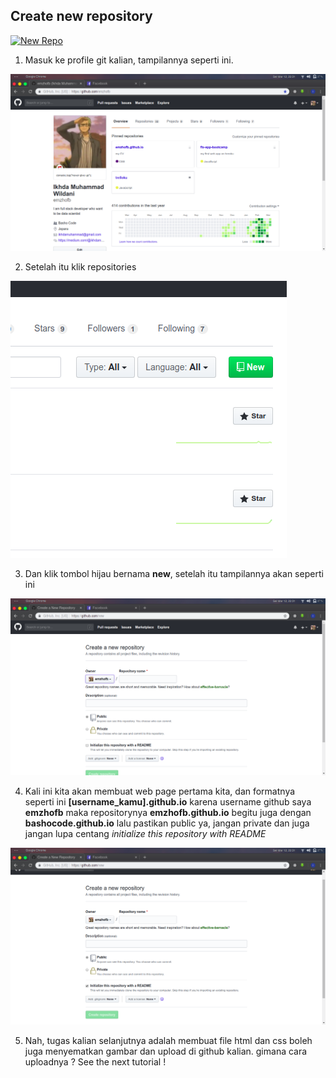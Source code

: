 ## Create new repository

[![New Repo](http://i3.ytimg.com/vi/jZgfqr8870g/maxresdefault.jpg)](https://www.youtube.com/watch?v=jZgfqr8870g&list=PL23EfJ905QNOHff6VrK3BAh462H2r_EC8&index=5&t=0s)

1. Masuk ke profile git kalian, tampilannya seperti ini.

![profile](https://github.com/bashocode/javascript/blob/master/first%20week/img/Screenshot%20from%202019-03-12%2022-31-22.png)

2. Setelah itu klik repositories

![repo](https://github.com/bashocode/javascript/blob/master/first%20week/img/Screenshot%20from%202019-03-12%2022-31-23.png)

3. Dan klik tombol hijau bernama **new**, setelah itu tampilannya akan seperti ini

![new](https://github.com/bashocode/javascript/blob/master/first%20week/img/Screenshot%20from%202019-03-12%2022-31-37.png)

4. Kali ini kita akan membuat web page pertama kita, dan formatnya seperti ini **[username_kamu].github.io** karena username github saya **emzhofb** maka repositorynya **emzhofb.github.io** begitu juga dengan **bashocode.github.io** lalu pastikan public ya, jangan private dan juga jangan lupa centang _initialize this repository with README_

![username](https://github.com/bashocode/javascript/blob/master/first%20week/img/Screenshot%20from%202019-03-12%2022-31-48.png)

5. Nah, tugas kalian selanjutnya adalah membuat file html dan css boleh juga menyematkan gambar dan upload di github kalian. gimana cara uploadnya ? See the next tutorial !

